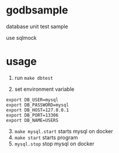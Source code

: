 # godbsample
database unit test sample  

use sqlmock

# usage
1. run `make dbtest`

2. set environment variable

```
export DB_USER=mysql
export DB_PASSWORD=mysql
export DB_HOST=127.0.0.1
export DB_PORT=13306
export DB_NAME=USERS
```

3. `make mysql.start` starts mysql on docker
4. `make start` starts program
5. `mysql.stop` stop mysql on docker

